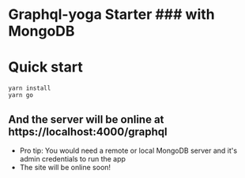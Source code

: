 # Graphql-yoga Starter ### with MongoDB

# Quick start
```
yarn install
yarn go
```
## And the server will be online at https://localhost:4000/graphql

* Pro tip: You would need a remote or local MongoDB server and it's admin credentials to run the app
* The site will be online soon!
